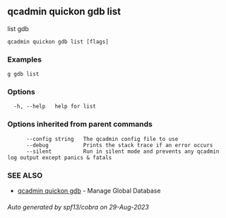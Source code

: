 ## qcadmin quickon gdb list

list gdb

```
qcadmin quickon gdb list [flags]
```

### Examples

```
g gdb list
```

### Options

```
  -h, --help   help for list
```

### Options inherited from parent commands

```
      --config string   The qcadmin config file to use
      --debug           Prints the stack trace if an error occurs
      --silent          Run in silent mode and prevents any qcadmin log output except panics & fatals
```

### SEE ALSO

* [qcadmin quickon gdb](qcadmin_quickon_gdb.md)	 - Manage Global Database

###### Auto generated by spf13/cobra on 29-Aug-2023
